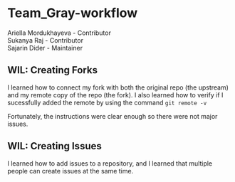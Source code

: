 # Team_Gray-workflow

Ariella Mordukhayeva - Contributor  
Sukanya Raj - Contributor  
Sajarin Dider - Maintainer  

## WIL: Creating Forks 

I learned how to connect my fork with both the original repo (the upstream) and my remote copy of the repo (the fork). I also learned how to verify if I sucessfully added the remote by using the command ``` git remote -v ```

Fortunately, the instructions were clear enough so there were not major issues. 

## WIL: Creating Issues 

I learned how to add issues to a repository, and I learned that multiple people can create issues at the same time. 

